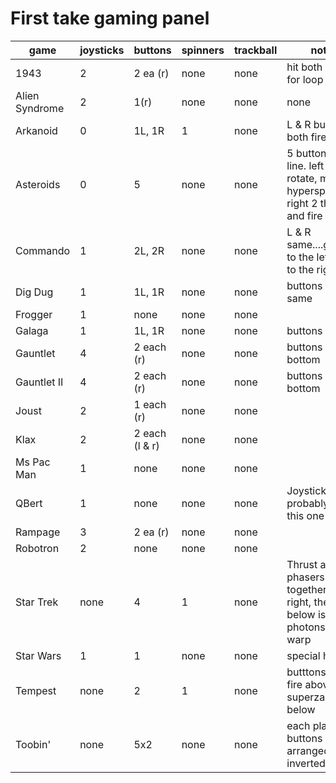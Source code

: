 # First take gaming panel

| game | joysticks | buttons | spinners | trackball | notes |
| --- | --- | --- | --- | --- | --- |
| 1943 | 2 | 2 ea (r) | none | none | hit both buttons for loop |
| Alien Syndrome | 2 | 1(r) | none | none | none |
| Arkanoid | 0 | 1L, 1R | 1 | none | L & R button both fire |
| Asteroids | 0 | 5 | none | none | 5 buttons in a line.  left 2 are rotate, middle hyperspace, right 2 thrust and fire |
| Commando | 1 | 2L, 2R | none | none | L & R same....grenade to the left, fire to the right |
| Dig Dug | 1 | 1L, 1R | none | none | buttons the same |
| Frogger | 1 | none | none | none | |
| Galaga | 1 | 1L, 1R | none | none | buttons same |
| Gauntlet | 4 | 2 each (r) | none | none | buttons top and bottom |
| Gauntlet II | 4 | 2 each (r) | none | none | buttons top and bottom |
| Joust | 2 | 1 each (r) | none | none | |
| Klax | 2 | 2 each (l & r) | none | none | |
| Ms Pac Man | 1 | none | none | none | |
| QBert | 1 | none | none | none | Joystick offset.  probably omit this one |
| Rampage | 3 | 2 ea (r) | none | none | |
| Robotron | 2 | none | none | none | |
| Star Trek | none | 4 | 1 | none | Thrust and phasers together on right, then below is photons and warp |
| Star Wars | 1 | 1 | none | none | special harness |
| Tempest | none | 2 | 1 | none | butttons on left:  fire above, superzapper below |
| Toobin' | none | 5x2 | none | none | each player's buttons arranged in an inverted star.  

